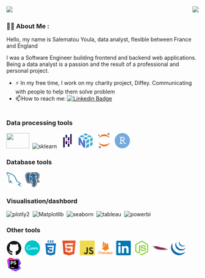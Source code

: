 <div>
<img align='' with='47%' src='https://github-readme-stats.vercel.app/api?username=SalimaYoula&show_icons=true&theme=radical'/>
<img align='right' with='70%' src='https://github-readme-stats.vercel.app/api/top-langs/?username=SalimaYoula&layout=compact'/></br>
</div>

### :woman_technologist: About Me :
Hello, my name is Salematou Youla, data analyst, flexible between France and England

  I was a Software Engineer building frontend and backend web applications.
  Being a data analyst is a passion and the result of a professional and personal project.

- :zap: In my free time, I work on my charity project, Diffey. Communicating with people to help them solve problem
- :mailbox:How to reach me: [![Linkedin Badge](https://img.shields.io/badge/-salima-blue?style=flat&logo=Linkedin&logoColor=white)](https://www.linkedin.com/in/salematou-youla-b7784790/)
# 

### Data processing tools
<div align=''>
 <img src="https://github.com/SalimaYoula/icon/blob/main/img1.svg" title="" alt="" width="60" height="40"/>&nbsp;
 <img src="https://github.com/SalimaYoula/icon/blob/main/sklearn.png" title="sklearn" alt="sklearn" width="60" height="40"/>&nbsp;
 <img src="https://github.com/devicons/devicon/blob/master/icons/pandas/pandas-original.svg" title="pandas" alt="pandas" width="40" height="40"/>&nbsp;
 <img src="https://github.com/devicons/devicon/blob/master/icons/numpy/numpy-original.svg" title="numpy" alt="numpy" width="40" height="40"/>&nbsp;
 <img src="https://github.com/devicons/devicon/blob/master/icons/jupyter/jupyter-original.svg" title="jupiter" alt=" " width="40" height="40"/>&nbsp;
 <img src="https://github.com/devicons/devicon/blob/master/icons/rstudio/rstudio-original.svg" title="rstudio" alt="rstudio" width="40" height="40"/>&nbsp;
</div>

### Database tools
<div align=''>
  <img src="https://github.com/devicons/devicon/blob/master/icons/mysql/mysql-original.svg" title="MySQL"  alt="MySQL" width="40" height="40"/>&nbsp;
  <img src="https://github.com/devicons/devicon/blob/master/icons/postgresql/postgresql-original.svg" title="postgresql" alt="" width="40" height="40"/>&nbsp;
</div>

### Visualisation/dashbord
<div align=''>
  <img src="https://github.com/SalimaYoula/icon/blob/main/plotly2.png" title="plotly2" alt="plotly2" width="40" height="40"/>&nbsp;
  <img src="https://github.com/SalimaYoula/icon/blob/main/Matplotlib.png" title="Matplotlib" alt="Matplotlib" width="40" height="40"/>&nbsp;
  <img src="https://github.com/SalimaYoula/icon/blob/main/seaborn.svg" title="seaborn" alt="seaborn" width="40" height="40"/>&nbsp;
  <img src="https://github.com/SalimaYoula/icon/blob/main/tableau.svg" title="tableau" alt="tableau" width="40" height="40"/>&nbsp;
  <img src="https://github.com/SalimaYoula/icon/blob/main/powerbi.png" title="powerbi" alt="powerbi" width="40" height="40"/>&nbsp;
</div>

### Other tools
  <div>
  <img src="https://github.com/devicons/devicon/blob/master/icons/github/github-original.svg" title="git" alt="github" width="40" height="40"/>&nbsp;
  <img src="https://github.com/devicons/devicon/blob/master/icons/canva/canva-original.svg" title="" alt="" width="40" height="40"/>&nbsp;
  <img src="https://github.com/devicons/devicon/blob/master/icons/css3/css3-plain-wordmark.svg"  title="CSS3" alt="CSS" width="40" height="40"/>&nbsp;
  <img src="https://github.com/devicons/devicon/blob/master/icons/html5/html5-original.svg" title="HTML5" alt="HTML" width="40" height="40"/>&nbsp;
  <img src="https://github.com/devicons/devicon/blob/master/icons/javascript/javascript-original.svg" title="JavaScript" alt="JavaScript" width="40" height="40"/>&nbsp;
  <img src="https://github.com/devicons/devicon/blob/master/icons/firebase/firebase-plain-wordmark.svg" title="Firebase" alt="Firebase" width="40" height="40"/>&nbsp;
  <img src="https://github.com/devicons/devicon/blob/master/icons/linkedin/linkedin-original.svg" title="Gatsby"  alt="Gatsby" width="40" height="40"/>&nbsp;
  <img src="https://github.com/devicons/devicon/blob/master/icons/nodejs/nodejs-original.svg" title="NodeJS" alt="NodeJS" width="40" height="40"/>&nbsp;
  <img src="https://github.com/devicons/devicon/blob/master/icons/apache/apache-original.svg" title="apache" alt="apache" width="40" height="40"/>&nbsp;
  <img src="https://github.com/devicons/devicon/blob/master/icons/jquery/jquery-original.svg" title="jquery" alt="jquery" width="40" height="40"/>&nbsp;
  <img src="https://github.com/devicons/devicon/blob/master/icons/phpstorm/phpstorm-original.svg" title="phpstorm" alt="phpstorm" width="40" height="40"/>&nbsp;
</div>
